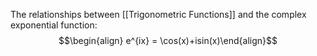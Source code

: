The relationships between [[Trigonometric Functions]] and the complex exponential function:
$$\begin{align} e^{ix} = \cos(x)+isin(x)\end{align}$$